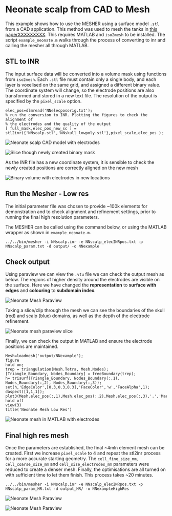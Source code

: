 # Neonate scalp from CAD to Mesh

This example shows how to use the MESHER using a surface model `.stl` from a CAD application. This method was used to mesh the tanks in [this paperXXXXXXXXX](oidoidoid). This requires MATLAB and `iso2mesh` to be installed. The script `example_neonate.m` walks through the process of converting to inr and calling the mesher all through MATLAB.

## STL to INR

The input surface data will be converted into a volume mask using functions from `iso2mesh`. Each `.stl` file must contain only a single body, and each layer is voxelised on the same grid, and assigned a different binary value. The coordinate system will change, so the electrode positions are also transformed and stored in a new text file. The resolution of the output is specified by the `pixel_scale` option. 

```
elec_pos=dlmread('NNelecposorig.txt');
% run the conversion to INR. Plotting the figures to check the alignment of
% the electrodes and the quality of the output
[ full_mask,elec_pos_new_sc ] = stl2inr({'NNscalp.stl','NNskull_lowpoly.stl'},pixel_scale,elec_pos );
```


![Neonate scalp CAD model with electrodes](figures/NN_stl.png)

![Slice though newly created binary mask](figures/NN_slice.png)


As the INR file has a new coordinate system, it is sensible to check the newly created positions are correctly aligned on the new mesh

![Binary volume with electrodes in new locations](figures/NN_bin.png)

## Run the Mesher - Low res

The initial parameter file was chosen to provide ~100k elements for demonstration and to check alignment and refinement settings, prior to running the final high resolution parameters. 

The MESHER can be called using the command below, or using the MATLAB wrapper as shown in `example_neonate.m`.

```
../../bin/mesher -i NNscalp.inr -e NNscalp_elecINRpos.txt -p NNscalp_param.txt -d output/ -o NNexample
```

## Check output 

Using paraview we can view the `.vtu` file we can check the output mesh as below. The regions of higher density around the electrodes are visible on the surface. Here we have changed the **representation** to **surface with edges** and **colouring** to **subdomain index**.  

![Neonate Mesh Paraview](figures/NN_PV.png)

Taking a slice/clip through the mesh we can see the boundaries of the skull (red) and scalp (blue) domains, as well as the depth of the electrode refinement.

![Neonate mesh paraview slice](figures/NN_PV_Clip.png)

Finally, we can check the output in MATLAB and ensure the electrode positions are maintained.

```
Mesh=loadmesh('output/NNexample');
figure
hold on;
trep = triangulation(Mesh.Tetra, Mesh.Nodes);
[Triangle_Boundary, Nodes_Boundary] = freeBoundary(trep);
h= trisurf(Triangle_Boundary, Nodes_Boundary(:,1), Nodes_Boundary(:,2), Nodes_Boundary(:,3));
set(h,'EdgeColor',[0.3,0.3,0.3],'FaceColor','w','FaceAlpha',1);
daspect([1,1,1]);
plot3(Mesh.elec_pos(:,1),Mesh.elec_pos(:,2),Mesh.elec_pos(:,3),'.','Markersize',40);
hold off
view(3)
title('Neonate Mesh Low Res')
```

![Neonate mesh in MATLAB with electrodes](figures/NN_LowRes.png)

## Final high res mesh

Once the parameters are established, the final ~4mln element mesh can be created. First we increase `pixel_scale` to 4 and repeat the stl2inr process for a more accurate starting geometry. The `cell_fine_size_mm`, `cell_coarse_size_mm` and `cell_size_electrodes_mm` parameters were reduced to create a denser mesh. Finally, the optimisations are all turned on with sufficient time to let them finish. This process takes ~20 minutes. 

```
../../bin/mesher -i NNscalp.inr -e NNscalp_elecINRpos.txt -p NNscalp_param_HR.txt -d output_HR/ -o NNexampleHighRes
```


![Neonate Mesh Paraview](figures/NN_HR_PV.png)

![Neonate Mesh Paraview](figures/NN_HR_PV_Slice.png)